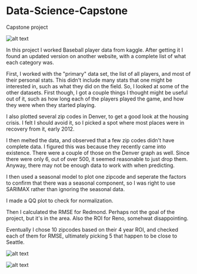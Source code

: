 # Data-Science-Capstone
Capstone project

![alt text](https://mediad.publicbroadcasting.net/p/wkar/files/styles/x_large/public/201307/Ty-Cobb-1913-NPC.jpeg)

In this project I worked Baseball player data from kaggle. After getting it I found an updated version on another website, with a complete list of what each category was.

First, I worked with the "primary" data set, the list of all players, and most of their personal stats. This didn't include many stats that one might be interested in, such as what they did on the field. So, I looked at some of the other datasets. First though, I got a couple things I thought might be useful out of it, such as how long each of the players played the game, and how they were when they started playing.



I also plotted several zip codes in Denver, to get a good look at the housing crisis. I felt I should avoid it, so I picked a spot where most places were in recovery from it, early 2012.

I then melted the data, and observed that a few zip codes didn't have complete data. I figured this was because they recently came into existence. There were a couple of those on the Denver graph as well. Since there were only 6, out of over 500, it seemed reasonable to just drop them. Anyway, there may not be enough data to work with when predicting.

I then used a seasonal model to plot one zipcode and seperate the factors to confirm that there was a seasonal component, so I was right to use SARIMAX rather than ignoring the seasonal data.

I made a QQ plot to check for normalization.

Then I calculated the RMSE for Redmond. Perhaps not the goal of the project, but it's in the area. Also the ROI for Reno, somehwat disappointing.

Eventually I chose 10 zipcodes based on their 4 year ROI, and checked each of them for RMSE, ultimately picking 5 that happen to be close to Seattle.







![alt text](https://ibb.co/k8MQvkx)




![alt text](https://media1.britannica.com/eb-media/62/82562-004-E63B7741.jpg)